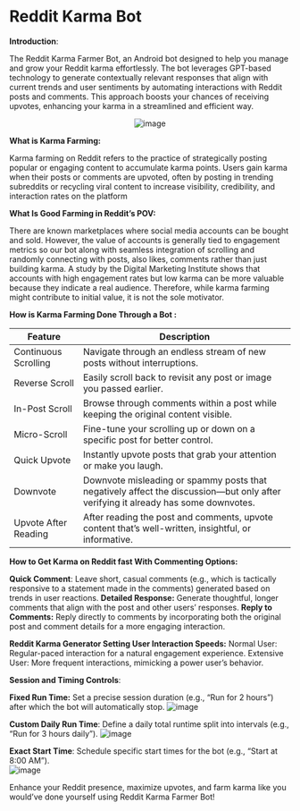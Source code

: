 <p align="center">
  <h1>Reddit Karma Bot</h1>
</p>

**Introduction**: 

The Reddit Karma Farmer Bot, an Android bot designed to help you manage and grow your Reddit karma effortlessly. The bot leverages GPT-based technology to generate contextually relevant responses that align with current trends and user sentiments by automating interactions with Reddit posts and comments. This approach boosts your chances of receiving upvotes, enhancing your karma in a streamlined and efficient way. 


<p align="center">
  <img src="https://github.com/user-attachments/assets/3e91b0d2-0a2f-4a10-99cc-5be27cdf0427" alt="image">
</p>





**What is Karma Farming:**

Karma farming on Reddit refers to the practice of strategically posting popular or engaging content to accumulate karma points. Users gain karma when their posts or comments are upvoted, often by posting in trending subreddits or recycling viral content to increase visibility, credibility, and interaction rates on the platform 
 
**What Is Good Farming in Reddit’s POV:** 
 
There are known marketplaces where social media accounts can be bought and sold. However, the value of accounts is generally tied to engagement metrics so our bot along with seamless integration of scrolling and randomly connecting with posts, also likes, comments rather than just building karma. A study by the Digital Marketing Institute shows that accounts with high engagement rates but low karma can be more valuable because they indicate a real audience. Therefore, while karma farming might contribute to initial value, it is not the sole motivator. 
 
 
 
 
**How is Karma Farming Done Through a Bot :** 

  
| Feature          | Description                                                                                                  |
|------------------|--------------------------------------------------------------------------------------------------------------|
| Continuous Scrolling | Navigate through an endless stream of new posts without interruptions.                                     |
| Reverse Scroll   | Easily scroll back to revisit any post or image you passed earlier.                                           |
| In-Post Scroll   | Browse through comments within a post while keeping the original content visible.                             |
| Micro-Scroll     | Fine-tune your scrolling up or down on a specific post for better control.                                    |
| Quick Upvote     | Instantly upvote posts that grab your attention or make you laugh.                                            |
| Downvote         | Downvote misleading or spammy posts that negatively affect the discussion—but only after verifying it already has some downvotes. |
| Upvote After Reading | After reading the post and comments, upvote content that’s well-written, insightful, or informative.        |

 
**How to Get Karma on Reddit fast With Commenting Options:**

  
**Quick Comment**: Leave short, casual comments (e.g., which is tactically responsive to a statement made in the comments) generated based on trends in user reactions. 
**Detailed Response:** Generate thoughtful, longer comments that align with the post and other users’ responses. 
**Reply to Comments:** Reply directly to comments by incorporating both the original post and comment details for a more engaging interaction. 
 
**Reddit Karma Generator Setting User Interaction Speeds:**
Normal User: Regular-paced interaction for a natural engagement experience. 
Extensive User: More frequent interactions, mimicking a power user’s behavior. 

 
**Session and Timing Controls**: 
 
  
**Fixed Run Time:** Set a precise session duration (e.g., “Run for 2 hours”) after which the bot will automatically stop. 
  ![image](https://github.com/user-attachments/assets/36ecd225-0f39-4a4d-b6f2-91947e502fdd)


**Custom Daily Run Time**: Define a daily total runtime split into intervals (e.g., “Run for 3 hours daily”). 
  ![image](https://github.com/user-attachments/assets/5b61a998-f233-46f6-b33a-df6685b14bbb)


**Exact Start Time**: Schedule specific start times for the bot (e.g., “Start at 8:00 AM”). 	 
  ![image](https://github.com/user-attachments/assets/1fc4bf18-fd9d-4d1e-815f-978518bdbd7d)


 
 
Enhance your Reddit presence, maximize upvotes, and farm karma like you would’ve done yourself using Reddit Karma Farmer Bot! 
